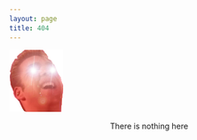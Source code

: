 ```yaml
---
layout: page
title: 404
---
```


![](/assets/404gachifound.png) <center>There is nothing here</center>
